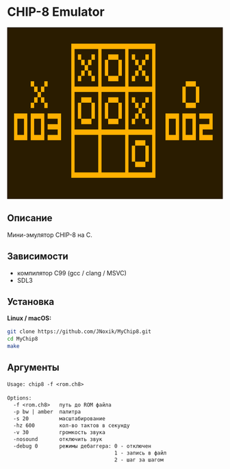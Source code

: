 # CHIP-8 Emulator
<img src="https://github.com/JNoxik/mychip8/raw/main/images/tictactoe.png" width="600" height="400">

## Описание  
Мини-эмулятор CHIP-8 на C.

## Зависимости  
- компилятор C99 (gcc / clang / MSVC)
- SDL3

## Установка  
**Linux / macOS:**
```bash
git clone https://github.com/JNoxik/MyChip8.git
cd MyChip8
make
```

## Аргументы
```text
Usage: chip8 -f <rom.ch8>

Options:
  -f <rom.ch8>   путь до ROM файла
  -p bw | amber  палитра
  -s 20          масштабирование
  -hz 600        кол-во тактов в секунду
  -v 30          громкость звука
  -nosound       отключить звук
  -debug 0       режимы дебаггера: 0 - отключен
                                   1 - запись в файл
                                   2 - шаг за шагом